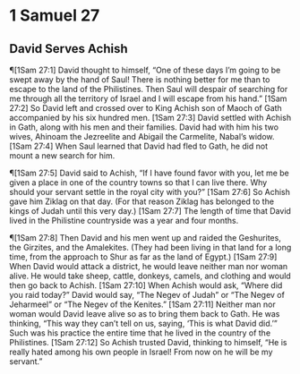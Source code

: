 # 1 Samuel 27

## David Serves Achish
¶[1Sam 27:1] David thought to himself, “One of these days I’m going to be swept away by the hand of Saul! There is nothing better for me than to escape to the land of the Philistines. Then Saul will despair of searching for me through all the territory of Israel and I will escape from his hand.”
[1Sam 27:2] So David left and crossed over to King Achish son of Maoch of Gath accompanied by his six hundred men.
[1Sam 27:3] David settled with Achish in Gath, along with his men and their families. David had with him his two wives, Ahinoam the Jezreelite and Abigail the Carmelite, Nabal’s widow.
[1Sam 27:4] When Saul learned that David had fled to Gath, he did not mount a new search for him.

¶[1Sam 27:5] David said to Achish, “If I have found favor with you, let me be given a place in one of the country towns so that I can live there. Why should your servant settle in the royal city with you?”
[1Sam 27:6] So Achish gave him Ziklag on that day. (For that reason Ziklag has belonged to the kings of Judah until this very day.)
[1Sam 27:7] The length of time that David lived in the Philistine countryside was a year and four months.

¶[1Sam 27:8] Then David and his men went up and raided the Geshurites, the Girzites, and the Amalekites. (They had been living in that land for a long time, from the approach to Shur as far as the land of Egypt.)
[1Sam 27:9] When David would attack a district, he would leave neither man nor woman alive. He would take sheep, cattle, donkeys, camels, and clothing and would then go back to Achish.
[1Sam 27:10] When Achish would ask, “Where did you raid today?” David would say, “The Negev of Judah” or “The Negev of Jeharmeel” or “The Negev of the Kenites.”
[1Sam 27:11] Neither man nor woman would David leave alive so as to bring them back to Gath. He was thinking, “This way they can’t tell on us, saying, ‘This is what David did.’” Such was his practice the entire time that he lived in the country of the Philistines.
[1Sam 27:12] So Achish trusted David, thinking to himself, “He is really hated among his own people in Israel! From now on he will be my servant.”
